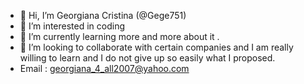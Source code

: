 - 👋 Hi, I’m Georgiana Cristina (@Gege751)
- 👀 I’m interested in coding
- 🌱 I’m currently learning more and more about it .
- 💞️ I’m looking to collaborate with certain companies and I am really willing to learn and I do not give up so easily what I proposed.
- Email : georgiana_4_all2007@yahoo.com 

<!---
Gege751/Gege751 is a ✨ special ✨ repository because its `README.md` (this file) appears on your GitHub profile.
You can click the Preview link to take a look at your changes.
--->
